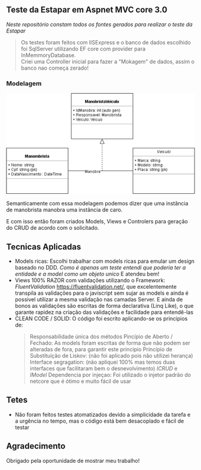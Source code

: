 ## Teste da Estapar em Aspnet MVC core 3.0
*Neste repositório constam todos os fontes gerados para realizar o teste da Estapar*  

> Os testes foram feitos com IISExpress e o banco de dados escolhido foi SqlServer utilizando EF core com provider para InMemmoryDatabase.  
Criei uma Controller inicial para fazer a "Mokagem" de dados, assim o banco nao começa zerado!

### Modelagem
![Modelagem](https://github.com/ricardovicentini/teste-estapar/blob/master/imagens/Diagram%20Estapar.png)

Semanticamente com essa modelagem podemos dizer que uma instância de manobrista manobra uma instância de caro.  

E com isso então foram criados Models, Views e Controlers para geração do CRUD de acordo com o solicitado.

## Tecnicas Aplicadas
* Models ricas: Escolhi trabalhar com models ricas para emular um design baseado no DDD. *Como é apenas um teste entendi que poderia ter a entidade e a model como um objeto unico* E atendeu bem!  
* Views 100% RAZOR com validações utilizando o Framework: *FluentValidation* https://fluentvalidation.net/, que excelentemente transpila as validações para o javiscript sem sujar as models e ainda é possivel utilizar a mesma validação nas camadas Server. E ainda de bonos as validações são escritas de forma declarativa (Linq Like), o que garante rapidez na criação das validações e facilidade para entendê-las
* CLEAN CODE / SOLID: O código foi escrito aplicando-se os principios de: 
  > Responsabilidade única dos métodos
  > Pincípio de Aberto / Fechado: As models foram escritas de forma que não podem ser alteradas de fora, para garantir este principio 
  > Princípio de Substituição de Liskov: (não foi aplicado pois não utilizei herança) 
  > Interface segragation: (não apliquei 100% mas temos duas interfaces que facilitaram bem o desnevolvimento) *ICRUD* e *IModel*
  > Dependencia por injeçao: Foi utilizado o injetor padrão do netcore que é ótimo e muito fácil de usar
## Tetes
* Não foram feitos testes atomatizados devido a simplicidade da tarefa e a urgência no tempo, mas o código está bem desacoplado e fácil de testar


## Agradecimento
Obrigado pela oportunidade de mostrar meu trabalho!

  


